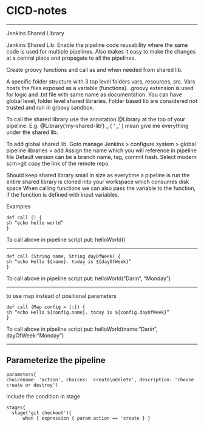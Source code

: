 # CICD-notes
------------------------------------------------
Jenkins Shared Library

Jenkins Shared Lib: Enable the pipeline code reusability where the same code is used for multiple pipelines. Also makes it easy to make the changes at a central place and propagate to all the pipelines.

Create groovy functions and call as and when needed from shared lib.

A specific folder structure with 3 top level folders vars, resources, src.
Vars hosts the files exposed as a variable (functions). .groovy extension is used for logic and .txt file with same name as documentation.
You can have global level, folder level shared libraries. Folder based lib are considered not trusted and run in groovy sandbox.

To call the shared library use the annotation @Library at the top of your pipeline. E.g. @Library(‘my-shared-lib’)  _  ( ‘ _’ ) mean give me everything under the shared lib.

To add global shared lib. Goto manage Jenkins > configure system > global pipeline libraries > add 
Assign the name which you will reference in pipeline file
Default version can be a branch name, tag, commit hash. Select modern scm>git copy the link of the remote repo. 

Should keep shared library small in size as everytime a pipeline is run the entire shared library is cloned into your workspace which consumes disk space
When calling functions we can also pass the variable to the function, if the function is defined with input variables.

Examples
```
def call () {
sh “echo hello world”
}
```
To call above in pipeline script put: helloWorld()

----

```
def call (String name, String dayOfWeek) {
sh “echo Hello ${name}. today is ${dayOfWeek}”
}
```
To call above in pipeline script put: helloWorld(“Darin”, “Monday”)

---

to use map instead of positional parameters
```
def call (Map config = [:]) {
sh “echo Hello ${config.name}. today is ${config.dayOfWeek}”
}
```
To call above in pipeline script put: helloWorld(name:“Darin”,  dayOfWeek:“Monday”)

----
Parameterize the pipeline
---
```
parameters{
choicename: 'action', choices: 'create\ndelete', description: 'choose create or destroy')
```

include the condition in stage
```
stages{
  stage('git checkout'){
      when { expression { param.action == 'create } }
 ```

 
